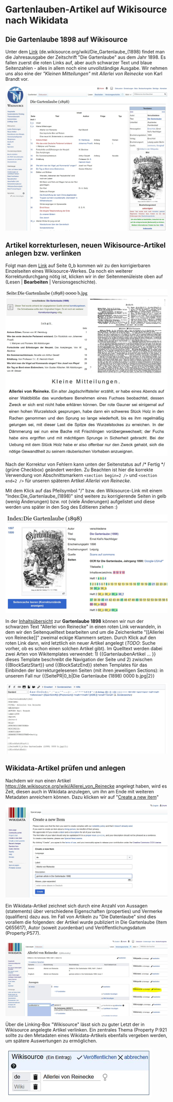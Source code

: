 # Gartenlauben-Artikel auf Wikisource nach Wikidata

## Die Gartenlaube 1898 auf Wikisource

Unter dem [Link](https://de.wikisource.org/wiki/Die_Gartenlaube_(1898)) (de.wikisource.org/wiki/Die_Gartenlaube_(1898) findet man die Jahresausgabe der Zeitschrift "Die Gartenlaube" aus dem Jahr 1898. Es fallen zuerst die roten Links auf, aber auch schwarzer Text und blaue Seitenzahlen - alles in allem noch eine unvollständige Ausgabe. Wir nehmen uns also eine der _"Kleinen Mitteilungen"_ mit	*Allerlei von Reinecke* von Karl Brandt vor.

![alt-text](https://github.com/DieDatenlaube/diedatenlaube.github.io/blob/master/Pictures/Die_Gartenlaube_1898_Wikisource.jpg "Die Gartenlaube 1898 auf de.wikisource.org")

## Artikel korrekturlesen, neuen Wikisource-Artikel anlegen bzw. verlinken

Folgt man dem [Link](https://de.wikisource.org/wiki/Seite:Die_Gartenlaube_(1898)_0000_b.jpg) auf Seite 0_b kommen wir zu den korrigierbaren Einzelseiten eines Wikisource-Werkes. Da noch ein weiterer Korrekturdurchgang nötig ist, klicken wir in der Seitenmenüleiste oben auf (Lesen | **Bearbeiten** | Versionsgeschichte).

![alt-text](https://github.com/DieDatenlaube/diedatenlaube.github.io/blob/master/Pictures/Die_Gartenlaube_1898_Seite_0000_b.jpg "Wikisource-Seite bearbeiten")
![alt-text](https://github.com/DieDatenlaube/diedatenlaube.github.io/blob/master/Pictures/Die_Gartenlaube_1898_Allerlei_Reinecke.jpg "Editieren des Artikels Allerlei von Reineke in der Gartenlaube 1898")

Nach der Korrektur von Fehlern kann unten der Seitenstatus auf /* Fertig */ (grüne Checkbox) geändert werden. Zu Beachten ist hier die korrekte Verwendung von Abschnittsmarkern ```<section begin=2 />``` und ```<section end=2 />``` für unseren späteren Artikel *Allerlei von Reinecke*.

Mit dem Klick auf das Pfeilsymbol "/\" bzw. den Wikisource-Link mit einem "Index:Die_Gartenlaube_(1898)" sind weitere zu korrigierende Seiten in gelb (wenig Änderungen) bzw. rot (viele Änderungen) aufgelistet und diese werden uns später in den Sog des Editieren ziehen :)

![alt-text](https://github.com/DieDatenlaube/diedatenlaube.github.io/blob/master/Pictures/Die_Gartenlaube_1898_Index.jpg "Indexseite der Gartenlaube 1898")

In der [Inhaltsübersicht](https://de.wikisource.org/wiki/Die_Gartenlaube_(1898)) zur **Gartenlaube 1898** können wir nun der schwarzen Text "Allerlei von Reinecke" in einen roten Link verwandeln, in dem wir den Seitenquelltext bearbeiten und um die Zeichenkette "[[Allerlei von Reinecke]]" zweimal eckige Klammern setzen. Durch Klick auf den roten Link dann, wird letztlich ein neuer Artikel angelegt (_TODO_: Suche vorher, ob es schon einen solchen Artikel gibt). Im Quelltext werden dabei zwei Arten von Wikitemplates verwendet: 1) {{GartenlaubenArtikel ... }} dieses Template beschreibt die Navigation der Seite und 2) zwischen {{BlockSatzStart}} und {{BlockSatzEnd}} stehen Templates für das Einbinden der korrekturgelesenen Seiten (mit ihren jeweiligen Sections): in unserem Fall nur {{SeitePR|0_b|Die Gartenlaube (1898) 0000 b.jpg|2}}

![alt-text](https://github.com/DieDatenlaube/diedatenlaube.github.io/blob/master/Pictures/Die_Gartenlaube_1898_Seite_Edit.jpg "Editieren des Artikels Allerlei von Reineke in der Gartenlaube 1898 durch vorheriges Copy & Paste der Templateinfos")


## Wikidata-Artikel prüfen und anlegen

Nachdem wir nun einen Artikel https://de.wikisource.org/wiki/Allerei_von_Reinecke angelegt haben, wird es Zeit, diesen auch in Wikidata anzulegen, um ihn am Ende mit weiteren Metadaten anreichern können. Dazu klicken wir auf "[Create a new item](https://www.wikidata.org/wiki/Special:NewItem)"

![alt-text](https://github.com/DieDatenlaube/diedatenlaube.github.io/blob/master/Pictures/Die_Gartenlaube_1898_Wikidata.jpg "Create a new item for Die Gartenlaube")

Ein Wikidata-Artikel zeichnet sich durch eine Anzahl von Aussagen (statements) über verschiedene Eigenschaften (properties) und Vermerke (qualifiers) dazu aus. Im Fall von Artikeln zu "Die Datenlaube" sind dies vorallem die folgenden: der Artikel wurde publiziert in Die Gartenlaube (Item Q655617), Autor (soweit zuordenbar) und Veröffentlichungsdatum (Property:P577).

![alt-text](https://github.com/DieDatenlaube/diedatenlaube.github.io/blob/master/Pictures/Die_Gartenlaube_1898_Wikidata_Edit.jpg "Edit a item for Die Gartenlaube")

Über die Linking-Box "Wikisource" lässt sich zu guter Letzt der in Wikisource angelegte Artikel verlinken. Ein zentrales Thema (Property P:921 sollte zu den Metadaten eines Wikidata-Artikels ebenfalls vergeben werden, um spätere Auswertungen zu ermöglichen.

![alt-text](https://github.com/DieDatenlaube/diedatenlaube.github.io/blob/master/Pictures/Die_Gartenlaube_1898_Wikidata_Linking.jpg "Link a item for Die Gartenlaube")
